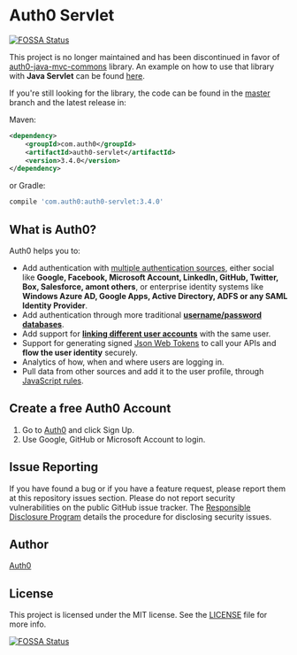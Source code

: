 # Auth0 Servlet
[![FOSSA Status](https://app.fossa.com/api/projects/git%2Bgithub.com%2Fauth0%2Fauth0-servlet.svg?type=shield)](https://app.fossa.com/projects/git%2Bgithub.com%2Fauth0%2Fauth0-servlet?ref=badge_shield)


This project is no longer maintained and has been discontinued in favor of [auth0-java-mvc-commons](https://github.com/auth0/auth0-java-mvc-common) library. An example on how to use that library with **Java Servlet** can be found [here](https://auth0.com/docs/quickstart/webapp/java).


If you're still looking for the library, the code can be found in the [master](https://github.com/auth0/auth0-servlet/tree/master) branch and the latest release in:

Maven:

```xml
<dependency>
    <groupId>com.auth0</groupId>
    <artifactId>auth0-servlet</artifactId>
    <version>3.4.0</version>
</dependency>
```

or Gradle:

```gradle
compile 'com.auth0:auth0-servlet:3.4.0'
```


## What is Auth0?

Auth0 helps you to:

* Add authentication with [multiple authentication sources](https://docs.auth0.com/identityproviders), either social like **Google, Facebook, Microsoft Account, LinkedIn, GitHub, Twitter, Box, Salesforce, amont others**, or enterprise identity systems like **Windows Azure AD, Google Apps, Active Directory, ADFS or any SAML Identity Provider**.
* Add authentication through more traditional **[username/password databases](https://docs.auth0.com/mysql-connection-tutorial)**.
* Add support for **[linking different user accounts](https://docs.auth0.com/link-accounts)** with the same user.
* Support for generating signed [Json Web Tokens](https://docs.auth0.com/jwt) to call your APIs and **flow the user identity** securely.
* Analytics of how, when and where users are logging in.
* Pull data from other sources and add it to the user profile, through [JavaScript rules](https://docs.auth0.com/rules).

## Create a free Auth0 Account

1. Go to [Auth0](https://auth0.com) and click Sign Up.
2. Use Google, GitHub or Microsoft Account to login.

## Issue Reporting

If you have found a bug or if you have a feature request, please report them at this repository issues section. Please do not report security vulnerabilities on the public GitHub issue tracker. The [Responsible Disclosure Program](https://auth0.com/whitehat) details the procedure for disclosing security issues.

## Author

[Auth0](auth0.com)

## License

This project is licensed under the MIT license. See the [LICENSE](LICENSE) file for more info.


[![FOSSA Status](https://app.fossa.com/api/projects/git%2Bgithub.com%2Fauth0%2Fauth0-servlet.svg?type=large)](https://app.fossa.com/projects/git%2Bgithub.com%2Fauth0%2Fauth0-servlet?ref=badge_large)